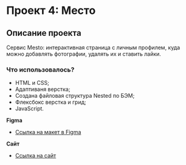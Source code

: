 # Проект 4: Место

## Описание проекта
Cервис Mesto: интерактивная страница с личным профилем, куда можно добавлять фотографии, удалять их и ставить лайки.

### Что использовалось?
* HTML и CSS;
* Адаптиваня верстка;
* Создана файловая структура Nested по БЭМ;
* Флексбокс верстка и грид;
* JavaScript.

**Figma**

* [Ссылка на макет в Figma](https://www.figma.com/file/2cn9N9jSkmxD84oJik7xL7/JavaScript.-Sprint-4?node-id=0%3A1)

**Сайт**

* [Ссылка на сайт](https://maximb88.github.io/mesto/index.html)